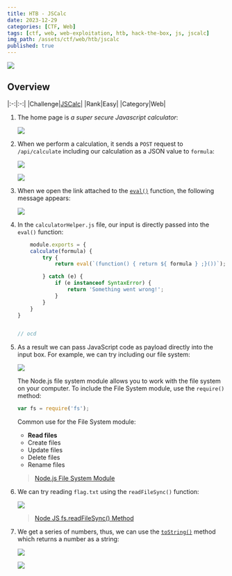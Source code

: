 ```yaml
---
title: HTB - JSCalc
date: 2023-12-29
categories: [CTF, Web]
tags: [ctf, web, web-exploitation, htb, hack-the-box, js, jscalc]
img_path: /assets/ctf/web/htb/jscalc
published: true
---
```


![](room_banner.png)

## Overview

|:-:|:-:|
|Challenge|[JSCalc](https://app.hackthebox.com/challenges/jscalc)|
|Rank|Easy|
|Category|Web|

1. The home page is _a super secure Javascript calculator_:

    ![](home.png)

2. When we perform a calculation, it sends a `POST` request to `/api/calculate` including our calculation as a JSON value to `formula`:

    ![](calc_browser.png)

    ![](calc_burp.png)

3. When we open the link attached to the [`eval()`](https://developer.mozilla.org/en-US/docs/Web/JavaScript/Reference/Global_Objects/eval) function, the following message appears:

    ![](eval.png)

4. In the `calculatorHelper.js` file, our input is directly passed into the `eval()` function:

    ```javascript
        module.exports = {
        calculate(formula) {
            try {
                return eval(`(function() { return ${ formula } ;}())`);

            } catch (e) {
                if (e instanceof SyntaxError) {
                    return 'Something went wrong!';
                }
            }
        }
    }


    // ocd
    ```

4. As a result we can pass JavaScript code as payload directly into the input box. For example, we can try including our file system:

    ![](require_fs.png)

    The Node.js file system module allows you to work with the file system on your computer. To include the File System module, use the `require()` method:
    
    ```javascript
    var fs = require('fs');
    ```
    
    Common use for the File System module:
    - **Read files**
    - Create files
    - Update files
    - Delete files
    - Rename files

    > [Node.js File System Module](https://www.w3schools.com/nodejs/nodejs_filesystem.asp)

5. We can try reading `flag.txt` using the `readFileSync()` function:

    ![](flag_buffer.png)

    > [Node JS fs.readFileSync() Method](https://www.geeksforgeeks.org/node-js-fs-readfilesync-method/)

6. We get a series of numbers, thus, we can use the [`toString()`](https://www.w3schools.com/jsref/jsref_tostring_number.asp) method which returns a number as a string:

    ![](flag.png)

    ![](machine_pwned.png)